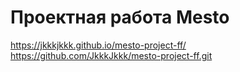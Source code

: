 # Проектная работа Mesto
https://jkkkjkkk.github.io/mesto-project-ff/
https://github.com/JkkkJkkk/mesto-project-ff.git
